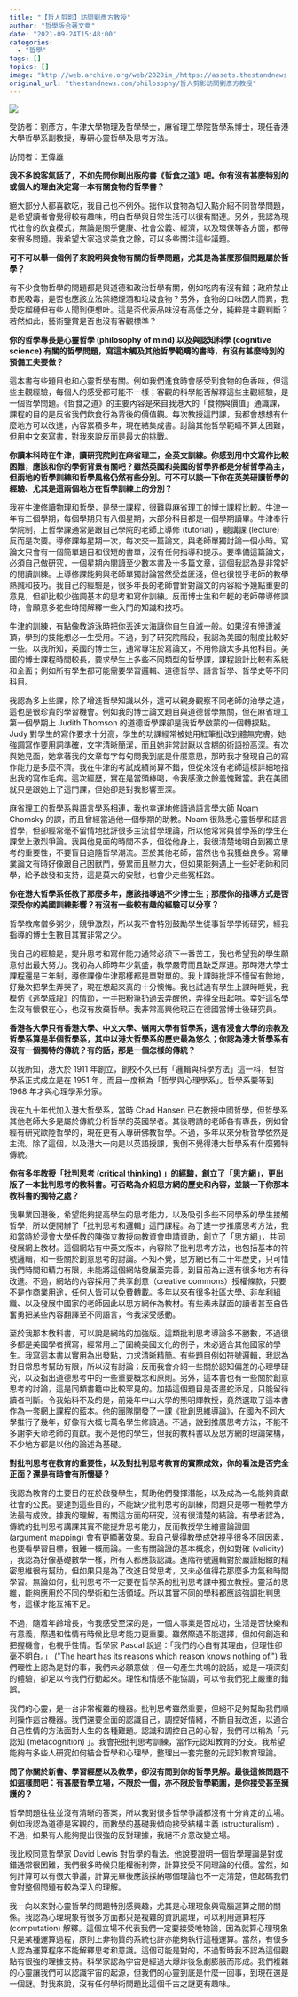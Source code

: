 ```yaml
---
title: "【哲人剪影】訪問劉彥方教授"
author: "哲學版合著文章"
date: "2021-09-24T15:48:00"
categories:
  - "哲學"
tags: []
topics: []
image: "http://web.archive.org/web/2020im_/https://assets.thestandnews.com/media/photos/20210920-15.png"
original_url: "thestandnews.com/philosophy/哲人剪影訪問劉彥方教授"
---
```

![](http://web.archive.org/web/2020im_/https://assets.thestandnews.com/media/photos/20210920-15.png)

受訪者：劉彥方，牛津大學物理及哲學學士，麻省理工學院哲學系博士，現任香港大學哲學系副教授，專研心靈哲學及思考方法。

訪問者：王偉雄

**我不多說客氣話了，不如先問你剛出版的書《哲食之道》吧。你有沒有甚麼特別的或個人的理由決定寫一本有關食物的哲學書？**

絕大部分人都喜歡吃，我自己也不例外。拙作以食物為切入點介紹不同哲學問題，是希望讀者會覺得較有趣味，明白哲學與日常生活可以很有關連。另外，我認為現代社會的飲食模式，無論是關乎健康、社會公義、經濟，以及環保等各方面，都帶來很多問題。我希望大家追求美食之餘，可以多些關注這些議題。

**可不可以舉一個例子來說明與食物有關的哲學問題，尤其是為甚麼那個問題屬於哲學？**

有不少食物哲學的問題都是與道德和政治哲學有關，例如吃肉有沒有錯；政府禁止市民吸毒，是否也應該立法禁絕煙酒和垃圾食物？另外，食物的口味因人而異，我愛吃榴槤但有些人聞到便想吐。這是否代表品味沒有高低之分，純粹是主觀判斷？若然如此，藝術鑒賞是否也沒有客觀標準？

**你的哲學專長是心靈哲學 (philosophy of mind) 以及與認知科學 (cognitive science) 有關的哲學問題，寫這本觸及其他哲學範疇的書時，有沒有甚麼特別的預備工夫要做？**

這本書有些題目也和心靈哲學有關。例如我們進食時會感受到食物的色香味，但這些主觀經驗，每個人的感受都可能不一樣；客觀的科學能否解釋這些主觀經驗，是一個哲學問題。《哲食之道》的主要內容是來自我港大的「食物與價值」通識課，課程的目的是反省我們飲食行為背後的價值觀。每次教授這門課，我都會想想有什麼地方可以改進，內容累積多年，現在結集成書。討論其他哲學範疇不算太困難，但用中文來寫書，對我來說反而是最大的挑戰。

**你讀本科時在牛津，讀研究院則在麻省理工，全英文訓練。你感到用中文寫作比較困難，應該和你的學術背景有關吧？雖然英國和美國的哲學界都是分析哲學為主，但兩地的哲學訓練和哲學風格仍然有些分別。可不可以談一下你在英美研讀哲學的經驗、尤其是這兩個地方在哲學訓練上的分別？**

我在牛津修讀物理和哲學，是學士課程，很難與麻省理工的博士課程比較。牛津一年有三個學期，每個學期只有八個星期，大部分科目都是一個學期讀畢。牛津奉行學院制，上哲學課通常是跟自己學院的老師上導修 (tutorial) ，聽講課 (lecture) 反而是次要。導修課每星期一次，每次交一篇論文，與老師單獨討論一個小時。寫論文只會有一個簡單題目和很短的書單，沒有任何指導和提示。要準備這篇論文，必須自己做研究，一個星期內閱讀至少數本書及十多篇文章，這個我認為是非常好的閱讀訓練。上導修課能夠與老師單獨討論當然受益匪淺，但也很視乎老師的教學熱誠和技巧。我自己的經驗是，很多年長的老師會針對論文的內容給予幾點重要的意見，但卻比較少強調基本的思考和寫作訓練。反而博士生和年輕的老師帶導修課時，會願意多花些時間解釋一些入門的知識和技巧。

牛津的訓練，有點像教游泳時把你丟進大海讓你自生自滅一般。如果沒有慘遭滅頂，學到的技能想必一生受用。不過，到了研究院階段，我認為美國的制度比較好一些。以我所知，英國的博士生，通常專注於寫論文，不用修讀太多其他科目。美國的博士課程時間較長，要求學生上多些不同類型的哲學課，課程設計比較有系統和全面；例如所有學生都可能需要學習邏輯、道德哲學、語言哲學、哲學史等不同科目。

我認為多上些課，除了增進哲學知識以外，還可以親身觀察不同老師的治學之道，這也是很珍貴的學習機會。例如我的博士論文題目與道德哲學無關，但在麻省理工第一個學期上 Judith Thomson 的道德哲學課卻是我哲學啟蒙的一個轉捩點。Judy 對學生的寫作要求十分高，學生的功課經常被她用紅筆批改到體無完膚。她強調寫作要用詞準確，文字清晰簡潔，而且她非常討厭以含糊的術語扮高深。有次與她見面，她拿著我的文章每字每句問我到底是什麼意思，那時我才發現自己的寫作能力是多麼不濟。我在牛津的考試成績尚算不錯，但從來沒有老師這樣詳細地指出我的寫作毛病。這次經歷，實在是當頭棒喝，令我感激之餘羞愧難當。我在美國就只是跟她上了這門課，但她卻是對我影響至深。

麻省理工的哲學系與語言學系相連，我也幸運地修讀過語言學大師 Noam Chomsky 的課，而且曾經當過他一個學期的助教。Noam 很熟悉心靈哲學和語言哲學，但卻經常毫不留情地批評很多主流哲學理論，所以他常常與哲學系的學生在課堂上激烈爭論。我與他見面的時間不多，但從他身上，我很清楚地明白到獨立思考的重要性，不要盲目追隨哲學潮流。至於其他老師，當然也令我獲益良多。寫畢業論文有時好像跟自己困獸鬥，勞累而且壓力大，但如果能夠遇上一些好老師和同學，給予啟發和支持，這是莫大的安慰，也會少走些冤枉路。

**你在港大哲學系任教了那麼多年，應該指導過不少博士生；那麼你的指導方式是否深受你的美國訓練影響？有沒有一些較有趣的經驗可以分享？**

哲學教席僧多粥少，競爭激烈，所以我不會特別鼓勵學生從事哲學學術研究，經我指導的博士生數目其實非常之少。

我自己的經驗是，提升思考和寫作能力通常必須下一番苦工，我也希望我的學生願意付出最大努力。我初為人師時年少氣盛，教學嚴苛而且缺乏厚道。那時港大學士課程還是三年制，導修課像牛津那樣都是單對單的。我上課時批評不懂留有餘地，好幾次把學生弄哭了，現在想起來真的十分懊悔。我也試過有學生上課時睡覺，我模仿《逃學威龍》的情節，一手把粉筆扔過去弄醒他，弄得全班起哄。幸好這名學生沒有懷恨在心，也沒有放棄哲學。我非常高興他現正在德國當博士後研究員。

**香港各大學只有香港大學、中文大學、嶺南大學有哲學系，還有浸會大學的宗教及哲學系算是半個哲學系，其中以港大哲學系的歷史最為悠久；你認為港大哲學系有沒有一個獨特的傳統？有的話，那是一個怎樣的傳統？**

以我所知，港大於 1911 年創立，創校不久已有「邏輯與科學方法」這一科，但哲學系正式成立是在 1951 年，而且一度稱為「哲學與心理學系」。哲學系要等到 1968 年才與心理學系分家。

我在九十年代加入港大哲學系，當時 Chad Hansen 已在教授中國哲學，但哲學系其他老師大多是屬於傳統分析哲學的英國學者。其後聘請的老師各有專長，例如曾經有研究歐陸哲學的，現在更有人專研佛教哲學。不過，多年以來分析哲學依然是主流。除了這個，以及港大一向是以英語授課，我倒不覺得港大哲學系有什麼獨特傳統。

**你有多年教授「批判思考 (critical thinking) 」的經驗，創立了「[思方網](http://web.archive.org/web/20211106095344/https://philosophy.hku.hk/think/chi/)」，更出版了一本批判思考的教科書。可否略為介紹思方網的歷史和內容，並談一下你那本教科書的獨特之處？**

我畢業回港後，希望能夠提高學生的思考能力，以及吸引多些不同學系的學生接觸哲學，所以便開辦了「批判思考和邏輯」這門課程。為了進一步推廣思考方法，我和當時於浸會大學任教的陳強立教授向教資會申請資助，創立了「思方網」，共同發展網上教材。這個網站有中英文版本，內容除了批判思考方法，也包括基本的符號邏輯，和一些關於創意思考的討論。不知不覺，思方網已有二十年歷史，只可惜我們時間和精力有限，未能將這個網站發展至完善，到目前為止還有很多地方有待改進。不過，網站的內容採用了共享創意（creative commons）授權條款，只要不是作商業用途，任何人皆可以免費轉載。多年以來有很多社區大學、非牟利組織、以及發展中國家的老師因此以思方網作為教材。有些素未謀面的讀者甚至自告奮勇把某些內容翻譯至不同語言，令我深受感動。

至於我那本教科書，可以說是網站的加強版。這類批判思考導論多不勝數，不過很多都是美國學者撰寫，經常用上了圍繞美國文化的例子，未必適合其他國家的學生。我寫這本書以實用為出發點，力求清晰精簡。有些題目例如符號邏輯，我認為對日常思考幫助有限，所以沒有討論；反而我會介紹一些關於認知偏差的心理學研究，以及指出道德思考中的一些重要概念和原則。另外，這本書也有一些關於創意思考的討論，這是同類書籍中比較罕見的。加插這個題目是否畫蛇添足，只能留待讀者判斷。令我始料不及的是，前幾年中山大學的熊明輝教授，竟然選取了這本書作為一套網上課程的藍本。他的團隊開發了一課《批創思維導論》，在國內不同大學推行了幾年，好像有大概七萬名學生修讀過。不過，說到推廣思考方法，不能不多謝李天命老師的貢獻。我不是他的學生，但我的教科書以及思方網的理論架構，不少地方都是以他的論述為基礎。

**對批判思考在教育的重要性，以及對批判思考教育的實際成效，你的看法是否完全正面？還是有時會有所懷疑？**

我認為教育的主要目的在於啟發學生，幫助他們發揮潛能，以及成為一名能夠貢獻社會的公民。要達到這些目的，不能缺少批判思考的訓練，問題只是哪一種教學方法最有成效。據我的理解，有關這方面的研究，沒有很清楚的結論。有學者認為，傳統的批判思考講課其實不能提升思考能力，反而教授學生繪畫論證圖 (argument mapping) 會有更顯著效果。我自己覺得教學成效視乎很多不同因素，也要看學習目標，很難一概而論。一些有關論證的基本概念，例如對確 (validity) ，我認為好像基礎數學一樣，所有人都應該認識。進階符號邏輯對於嚴謹細緻的精密思維很有幫助，但如果只是為了改進日常思考，又未必值得花那麼多力氣和時間學習。無論如何，批判思考不一定要在哲學系的批判思考課中獨立教授。靈活的思維，能夠應用於不同的學術和生活領域。所以其實不同的學科都應該強調批判思考，這樣才能互補不足。

不過，隨着年齡增長，令我感受至深的是，一個人事業是否成功，生活是否快樂和有意義，際遇和性情有時候比思考能力更重要。雖然際遇不能選擇，但如何創造和把握機會，也視乎性情。哲學家 Pascal 說過：「我們的心自有其理由，但理性卻毫不明白。」 ("The heart has its reasons which reason knows nothing of.") 我們理性上認為是對的事，我們未必願意做；但一句產生共鳴的說話，或是一項深刻的體驗，卻足以令我們行動起來。理性和情感不能協調，可以令我們犯上嚴重的錯誤。

我們的心靈，是一台非常複雜的機器。批判思考雖然重要，但絕不足夠幫助我們順利操作這台機器。我們還要全面的認識自己，調控好情緒，不斷自我改進，以適合自己性情的方法面對人生的各種難題。認識和調控自己的心智，我們可以稱為「元認知 (metacognition) 」。我會把批判思考訓練，當作元認知教育的分支。我希望能夠有多些人研究如何結合哲學和心理學，整理出一套完整的元認知教育理論。

**問了你關於新書、學習經歷以及教學，卻沒有問到你的哲學見解。最後這條問題不如這樣問吧：有甚麼哲學立場，不限於一個，亦不限於哲學範圍，是你接受甚至擁護的？**

哲學問題往往並沒有清晰的答案，所以我對很多哲學爭議都沒有十分肯定的立場。例如我認為道德是客觀的，而數學的基礎我傾向接受結構主義 (structuralism) 。不過，如果有人能夠提出很強的反對理據，我絕不介意改變立場。

我比較同意哲學家 David Lewis 對哲學的看法。他說要證明一個哲學理論是對或錯通常很困難，我們很多時候只能權衡利弊，計算接受不同理論的代價。當然，如何計算可以有很大爭議，計算完畢後應該採納哪個理論也不一定清楚，但起碼我們會對整個問題有較為深入的理解。

我一向以來對心靈哲學的問題特別感興趣，尤其是心理現象與電腦運算之間的關係。我認為心理現象有很多方面都只是複雜的資訊處理，可以利用運算程序 (computation) 解釋。這個立場不代表我們一定要接受唯物論，因為就算心理現象只是某種運算過程，原則上非物質的系統也許亦能夠執行這種運算。當然，有很多人認為運算程序不能解釋思考和意識。這個可能是對的，不過暫時我不認為這個觀點有很強的理據支持。科學家認為宇宙是經過大爆炸後急劇膨脹而形成。我們複雜的心靈讓我們可以認識宇宙的起源，但我們的心靈到底是什麼一回事，到現在還是一個謎。對我來說，沒有任何學術問題比這個千古之謎更有趣味。